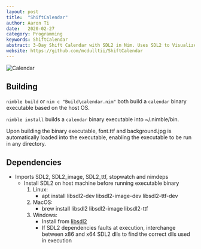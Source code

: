 ```yaml
---
layout: post
title:  "ShiftCalendar"
author: Aaron Ti
date:   2020-02-27
category: Programming
keywords: ShiftCalendar
abstract: 3-Day Shift Calendar with SDL2 in Nim. Uses SDL2 to Visualize the Calendar in a Window
website: https://github.com/mcdulltii/ShiftCalendar
---
```


![Calendar](https://raw.githubusercontent.com/mcdulltii/ShiftCalendar/master/Calendar.png)

## Building

`nimble build` or `nim c "Build\calendar.nim"` both build a `calendar`
binary executable based on the host OS.

`nimble install` builds a `calendar` binary executable into ~/.nimble/bin.

Upon building the binary executable, font.ttf and background.jpg is automatically loaded into the executable, enabling the executable to be run in any directory.

## Dependencies

- Imports SDL2, SDL2_image, SDL2_ttf, stopwatch and nimdeps
	- Install SDL2 on host machine before running executable binary
		1. Linux:
			- apt install libsdl2-dev libsdl2-image-dev libsdl2-ttf-dev
		2. MacOS:
			- brew install libsdl2 libsdl2-image libsdl2-ttf
		3. Windows:
			- Install from [libsdl2](https://www.libsdl.org/download-2.0.php)
			- If SDL2 dependencies faults at execution, interchange between x86 and x64 SDL2 dlls to find the correct dlls used in execution
